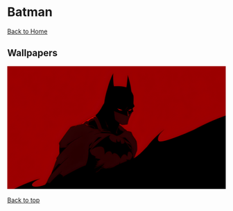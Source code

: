 # Batman

[Back to Home](https://github.com/RickyFoots/Wallpapers/tree/main)

## Wallpapers

</h1>

<img src="https://github.com/RickyFoots/Wallpapers/blob/main/Collection/Comics/Batman/minimalist-batman-red-black-desktop-wallpaper.jpg">

[Back to top](#Top)